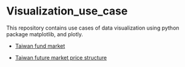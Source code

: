 # Visualization_use_case

This repository contains use cases of data visualization using python package matplotlib, and plotly.

* [Taiwan fund market](https://github.com/Andy-Liu66/Visualization_use_cases/tree/master/Taiwan%20fund%20market)

* [Taiwan future market price structure]()